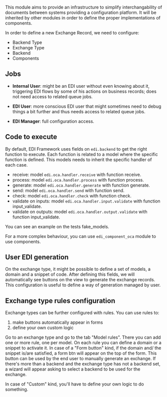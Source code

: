 This module aims to provide an infrastructure to simplify
interchangability of documents between systems providing a configuration
platform. It will be inherited by other modules in order to define the
proper implementations of components.

In order to define a new Exchange Record, we need to configure:

- Backend Type
- Exchange Type
- Backend
- Components

## Jobs

- **Internal User**: might be an EDI user without even knowing about it, triggering EDI flows by some of his actions on business records; does not need access to related queue jobs.

- **EDI User**: more conscious EDI user that might sometimes need to debug things a bit further and thus needs access to related queue jobs.

- **EDI Manager**: full configuration access.

## Code to execute

By default, EDI Framework uses fields on `edi.backend` to get the right function to execute.
Each function is related to a model where the specific function is defined.
This models needs to inherit the specific handler of each case.

- receive: model `edi.oca.handler.receive` with function receive.
- process: model `edi.oca.handler.process` with function process.
- generate: model `edi.oca.handler.generate` with function generate.
- send: model `edi.oca.handler.send` with function send.
- check: model `edi.oca.handler.check` with function check.
- validate on inputs: model `edi.oca.handler.input.validate` with function input_validate.
- validate on outputs: model `edi.oca.handler.output.validate` with function input_validate.

You can see an example on the tests fake_models.

For a more complex behaviour, you can use `edi_component_oca` module to use components.

## User EDI generation

On the exchange type, it might be possible to define a set of models, a
domain and a snippet of code. After defining this fields, we will
automatically see buttons on the view to generate the exchange records.
This configuration is useful to define a way of generation managed by
user.

## Exchange type rules configuration

Exchange types can be further configured with rules. You can use rules
to:

1.  make buttons automatically appear in forms
2.  define your own custom logic

Go to an exchange type and go to the tab "Model rules". There you can
add one or more rule, one per model. On each rule you can define a
domain or a snippet to activate it. In case of a "Form button" kind, if
the domain and/ the snippet is/are satisfied, a form btn will appear on
the top of the form. This button can be used by the end user to manually
generate an exchange. If there's more than a backend and the exchange
type has not a backend set, a wizard will appear asking to select a
backend to be used for the exchange.

In case of "Custom" kind, you'll have to define your own logic to do
something.
